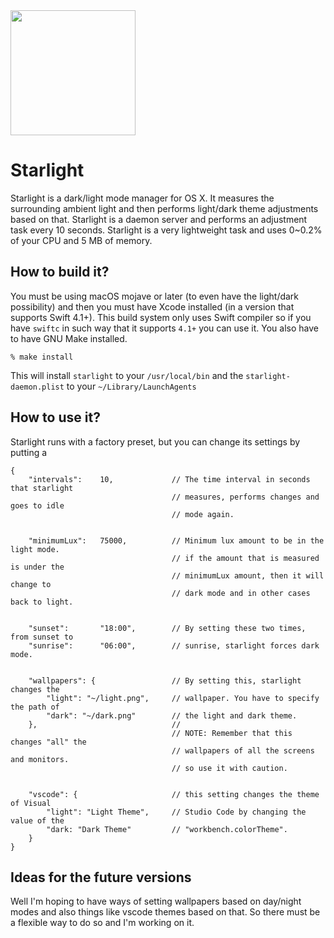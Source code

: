 
<img src="https://user-images.githubusercontent.com/2157285/46095220-e38ba580-c1c8-11e8-94dc-730d14f834c8.png" width="200">

# Starlight
Starlight is a dark/light mode manager for OS X. It measures the surrounding ambient light and then performs light/dark theme adjustments based on that. Starlight is a daemon server and performs an adjustment task every 10 seconds. Starlight is a very lightweight task and uses 0~0.2% of your CPU and 5 MB of memory.

## How to build it?
You must be using macOS mojave or later (to even have the light/dark possibility) and then you must have Xcode installed (in a version that supports Swift 4.1+). This build system only uses Swift compiler so if you have `swiftc` in such way that it supports `4.1+` you can use it. You also have to have GNU Make installed.

```
% make install
```

This will install `starlight` to your `/usr/local/bin` and the `starlight-daemon.plist` to your `~/Library/LaunchAgents`

## How to use it?
Starlight runs with a factory preset, but you can change its settings by putting a

```
{
    "intervals":    10,             // The time interval in seconds that starlight
                                    // measures, performs changes and goes to idle
                                    // mode again.


    "minimumLux":   75000,          // Minimum lux amount to be in the light mode.
                                    // if the amount that is measured is under the
                                    // minimumLux amount, then it will change to
                                    // dark mode and in other cases back to light.


    "sunset":       "18:00",        // By setting these two times, from sunset to
    "sunrise":      "06:00",        // sunrise, starlight forces dark mode.


    "wallpapers": {                 // By setting this, starlight changes the
        "light": "~/light.png",     // wallpaper. You have to specify the path of
        "dark": "~/dark.png"        // the light and dark theme.
    },                              //
                                    // NOTE: Remember that this changes "all" the
                                    // wallpapers of all the screens and monitors.
                                    // so use it with caution.


    "vscode": {                     // this setting changes the theme of Visual
        "light": "Light Theme",     // Studio Code by changing the value of the
        "dark: "Dark Theme"         // "workbench.colorTheme".
    }
}
```

## Ideas for the future versions
Well I'm hoping to have ways of setting wallpapers based on day/night modes and also things like vscode themes based on that. So there must be a flexible way to do so and I'm working on it.